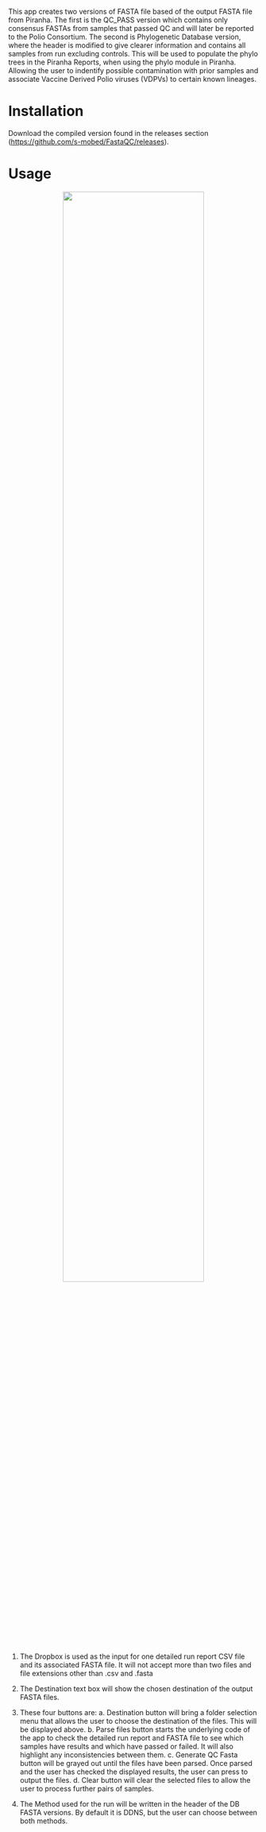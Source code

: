 This app creates two versions of FASTA file based of the output FASTA file from Piranha. 
The first is the QC_PASS version which contains only consensus FASTAs from samples that passed QC and will later be reported to the Polio Consortium.
The second is Phylogenetic Database version, where the header is modified to give clearer information and contains all samples from run excluding controls. This will be used to populate the phylo trees in the Piranha Reports, when using the phylo module in Piranha. Allowing the user to indentify possible contamination with prior samples and associate Vaccine Derived Polio viruses (VDPVs) to certain known lineages.

# Installation

Download the compiled version found in the releases section (https://github.com/s-mobed/FastaQC/releases).

# Usage

<p align="center" width="100%">
    <img width="75%" src="https://github.com/user-attachments/assets/a4f6d08e-0c4d-4333-b138-70d6684f5741">
</p>

1. The Dropbox is used as the input for one detailed run report CSV file and its associated FASTA file. It will not accept more than two files and file extensions
   other than .csv and .fasta
2. The Destination text box will show the chosen destination of the output FASTA files.
3. These four buttons are:
   a. Destination button will bring a folder selection menu that allows the user to choose the destination of the files. This will be displayed above.
   b. Parse files button starts the underlying code of the app to check the detailed run report and FASTA file to see which samples have results and which have
      passed or failed. It will also highlight any inconsistencies between them.
   c. Generate QC Fasta button will be grayed out until the files have been parsed. Once parsed and the user has checked the displayed results, the user can press
      to output the files.
   d. Clear button will clear the selected files to allow the user to process further pairs of samples.

4. The Method used for the run will be written in the header of the DB FASTA versions. By default it is DDNS, but the user can choose between both methods. 
